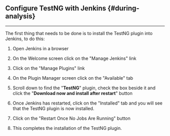 ## Configure TestNG with Jenkins {#during-analysis}

---

The first thing that needs to be done is to install the TestNG plugin into Jenkins, to do this:

1. Open Jenkins in a browser

2. On the Welcome screen click on the "Manage Jenkins" link

3. Click on the "Manage Plugins" link

4. On the Plugin Manager screen click on the "Available" tab

5. Scroll down to find the "**TestNG**" plugin, check the box beside it and click the "**Download now and install after restart**" button

6. Once Jenkins has restarted, click on the "Installed" tab and you will see that the TestNG plugin is now installed. 

7. Click on the "Restart Once No Jobs Are Running" button

8. This completes the installation of the TestNG plugin.



